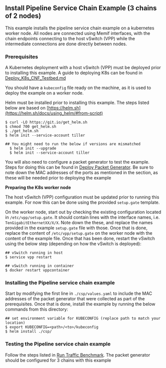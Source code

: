 ## Install Pipeline Service Chain Example (3 chains of 2 nodes)

This example installs the pipeline service chain example on a kubernetes worker node. All nodes are connected using Memif interfaces, with the chain endpoints connecting to the host vSwitch (VPP) while the intermediate connections are done directly between nodes.

### Prerequisites
A Kubernetes deployment with a host vSwitch (VPP) must be deployed prior to installing this example. A guide to deploying K8s can be found in [Deploy_K8s_CNF_Testbed.md](https://github.com/cncf/cnf-testbed/blob/master/docs/Deploy_K8s_CNF_Testbed.md)

You should have a `kubeconfig` file ready on the machine, as it is used to deploy the example on a worker node.

Helm must be installed prior to installing this example. The steps listed below are based on [https://helm.sh](https://helm.sh/docs/using_helm/#from-script)
```
$ curl -LO https://git.io/get_helm.sh
$ chmod 700 get_helm.sh
$ ./get_helm.sh
$ helm init --service-account tiller

## You might need to run the below if versions are mismatched
  $ helm init --upgrade
  $ helm init --service-account tiller
```

You will also need to configure a packet generator to test the example. Steps for doing this can be found in [Deploy Packet Generator](https://github.com/cncf/cnf-testbed/blob/master/docs/Deploy_K8s_CNF_Testbed.md#deploy-packet-generator). Be sure to note down the MAC addresses of the ports as mentioned in the section, as these will be needed prior to deploying the example

**Preparing the K8s worker node**

The host vSwitch (VPP) configuration must be updated prior to running this example. For now this can be done using the provided `setup.gate` template.

On the worker node, start out by checking the existing configuration located in `/etc/vpp/setup.gate`. It should contain lines with the interface names, i.e. `TenGigabitEthernetXX/X/X`. Note down the these, and replace the names provided in the example `setup.gate` file with those. Once that is done, replace the content of `/etc/vpp/setup.gate` on the worker node with the content of the example file. Once that has been done, restart the vSwitch using the below step (depending on how the vSwitch is deployed):
```
## vSwitch running in host
$ service vpp restart

## vSwitch running in container
$ docker restart vppcontainer
```

### Installing the Pipeline service chain example

Start by modifying the first line in `./csp/values.yaml` to include the MAC addresses of the packet generator that were collected as part of the prerequisites. Once that is done, install the example by running the below commands from this directory:
```
## set environment variable for KUBECONFIG (replace path to match your location)
$ export KUBECONFIG=<path>/<to>/kubeconfig
$ helm install ./csp/
```

### Testing the Pipeline service chain example

Follow the steps listed in [Run Traffic Benchmark](https://github.com/cncf/cnf-testbed/blob/master/docs/Deploy_K8s_CNF_Testbed.md#run-traffic-benchmark). The packet generator should be configured for 3 chains with this example

